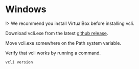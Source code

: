 # Windows

!> We recommend you install VirtualBox before installing vcli.

Download vcli.exe from the latest [github release](https://github.com/sisatech/vcli/releases).

Move vcli.exe somewhere on the Path system variable.

Verify that vcli works by running a command.
```bash
vcli version
```
